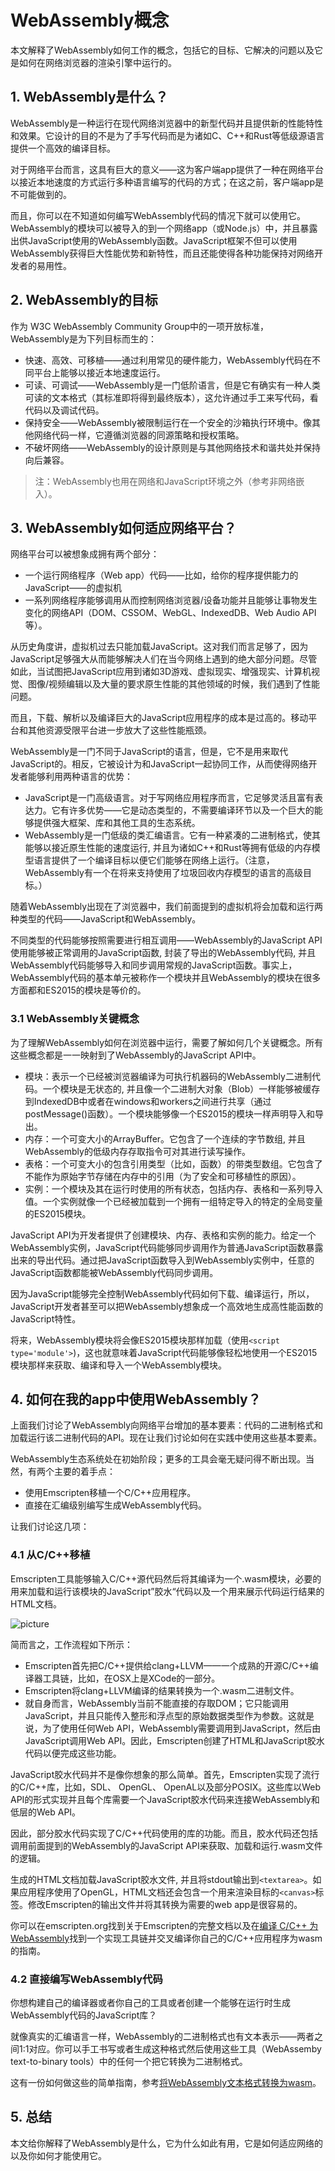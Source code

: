 # WebAssembly概念

本文解释了WebAssembly如何工作的概念，包括它的目标、它解决的问题以及它是如何在网络浏览器的渲染引擎中运行的。

## 1. WebAssembly是什么？

WebAssembly是一种运行在现代网络浏览器中的新型代码并且提供新的性能特性和效果。它设计的目的不是为了手写代码而是为诸如C、C++和Rust等低级源语言提供一个高效的编译目标。

对于网络平台而言，这具有巨大的意义——这为客户端app提供了一种在网络平台以接近本地速度的方式运行多种语言编写的代码的方式；在这之前，客户端app是不可能做到的。

而且，你可以在不知道如何编写WebAssembly代码的情况下就可以使用它。WebAssembly的模块可以被导入的到一个网络app（或Node.js）中，并且暴露出供JavaScript使用的WebAssembly函数。JavaScript框架不但可以使用WebAssembly获得巨大性能优势和新特性，而且还能使得各种功能保持对网络开发者的易用性。

## 2. WebAssembly的目标

作为 W3C WebAssembly Community Group中的一项开放标准，WebAssembly是为下列目标而生的：

* 快速、高效、可移植——通过利用常见的硬件能力，WebAssembly代码在不同平台上能够以接近本地速度运行。
* 可读、可调试——WebAssembly是一门低阶语言，但是它有确实有一种人类可读的文本格式（其标准即将得到最终版本），这允许通过手工来写代码，看代码以及调试代码。
* 保持安全——WebAssembly被限制运行在一个安全的沙箱执行环境中。像其他网络代码一样，它遵循浏览器的同源策略和授权策略。
* 不破坏网络——WebAssembly的设计原则是与其他网络技术和谐共处并保持向后兼容。

> 注：WebAssembly也用在网络和JavaScript环境之外（参考非网络嵌入）。

## 3. WebAssembly如何适应网络平台？

网络平台可以被想象成拥有两个部分：

* 一个运行网络程序（Web app）代码——比如，给你的程序提供能力的JavaScript——的虚拟机
* 一系列网络程序能够调用从而控制网络浏览器/设备功能并且能够让事物发生变化的网络API（DOM、CSSOM、WebGL、IndexedDB、Web Audio API等）。

从历史角度讲，虚拟机过去只能加载JavaScript。这对我们而言足够了，因为JavaScript足够强大从而能够解决人们在当今网络上遇到的绝大部分问题。尽管如此，当试图把JavaScript应用到诸如3D游戏、虚拟现实、增强现实、计算机视觉、图像/视频编辑以及大量的要求原生性能的其他领域的时候，我们遇到了性能问题。

而且，下载、解析以及编译巨大的JavaScript应用程序的成本是过高的。移动平台和其他资源受限平台进一步放大了这些性能瓶颈。

WebAssembly是一门不同于JavaScript的语言，但是，它不是用来取代JavaScript的。相反，它被设计为和JavaScript一起协同工作，从而使得网络开发者能够利用两种语言的优势：

* JavaScript是一门高级语言。对于写网络应用程序而言，它足够灵活且富有表达力。它有许多优势——它是动态类型的，不需要编译环节以及一个巨大的能够提供强大框架、库和其他工具的生态系统。
* WebAssembly是一门低级的类汇编语言。它有一种紧凑的二进制格式，使其能够以接近原生性能的速度运行, 并且为诸如C++和Rust等拥有低级的内存模型语言提供了一个编译目标以便它们能够在网络上运行。（注意，WebAssembly有一个在将来支持使用了垃圾回收内存模型的语言的高级目标。）

随着WebAssembly出现在了浏览器中，我们前面提到的虚拟机将会加载和运行两种类型的代码——JavaScript和WebAssembly。

不同类型的代码能够按照需要进行相互调用——WebAssembly的JavaScript API使用能够被正常调用的JavaScript函数, 封装了导出的WebAssembly代码, 并且WebAssembly代码能够导入和同步调用常规的JavaScript函数。事实上，WebAssembly代码的基本单元被称作一个模块并且WebAssembly的模块在很多方面都和ES2015的模块是等价的。

### 3.1 WebAssembly关键概念

为了理解WebAssembly如何在浏览器中运行，需要了解如何几个关键概念。所有这些概念都是一一映射到了WebAssembly的JavaScript API中。

* 模块：表示一个已经被浏览器编译为可执行机器码的WebAssembly二进制代码。一个模块是无状态的, 并且像一个二进制大对象（Blob）一样能够被缓存到IndexedDB中或者在windows和workers之间进行共享（通过postMessage()函数）。一个模块能够像一个ES2015的模块一样声明导入和导出。
* 内存：一个可变大小的ArrayBuffer。它包含了一个连续的字节数组, 并且WebAssembly的低级内存存取指令可对其进行读写操作。
* 表格：一个可变大小的包含引用类型（比如，函数）的带类型数组。它包含了不能作为原始字节存储在内存中的引用（为了安全和可移植性的原因）。
* 实例：一个模块及其在运行时使用的所有状态，包括内存、表格和一系列导入值。一个实例就像一个已经被加载到一个拥有一组特定导入的特定的全局变量的ES2015模块。

JavaScript API为开发者提供了创建模块、内存、表格和实例的能力。给定一个WebAssembly实例，JavaScript代码能够同步调用作为普通JavaScript函数暴露出来的导出代码。通过把JavaScript函数导入到WebAssembly实例中，任意的JavaScript函数都能被WebAssembly代码同步调用。

因为JavaScript能够完全控制WebAssembly代码如何下载、编译运行，所以，JavaScript开发者甚至可以把WebAssembly想象成一个高效地生成高性能函数的JavaScript特性。

将来，WebAssembly模块将会像ES2015模块那样加载（使用`<script type='module'>`)，这也就意味着JavaScript代码能够像轻松地使用一个ES2015模块那样来获取、编译和导入一个WebAssembly模块。

## 4. 如何在我的app中使用WebAssembly？

上面我们讨论了WebAssembly向网络平台增加的基本要素：代码的二进制格式和加载运行该二进制代码的API。现在让我们讨论如何在实践中使用这些基本要素。

WebAssembly生态系统处在初始阶段；更多的工具会毫无疑问得不断出现。当然，有两个主要的着手点：

* 使用Emscripten移植一个C/C++应用程序。
* 直接在汇编级别编写生成WebAssembly代码。

让我们讨论这几项：

### 4.1 从C/C++移植

Emscripten工具能够输入C/C++源代码然后将其编译为一个.wasm模块，必要的用来加载和运行该模块的JavaScript”胶水“代码以及一个用来展示代码运行结果的HTML文档。

![picture](001.png)

简而言之，工作流程如下所示：

* Emscripten首先把C/C++提供给clang+LLVM——一个成熟的开源C/C++编译器工具链，比如，在OSX上是XCode的一部分。
* Emscripten将clang+LLVM编译的结果转换为一个.wasm二进制文件。
* 就自身而言，WebAssembly当前不能直接的存取DOM；它只能调用JavaScript，并且只能传入整形和浮点型的原始数据类型作为参数。这就是说，为了使用任何Web API，WebAssembly需要调用到JavaScript，然后由JavaScript调用Web API。因此，Emscripten创建了HTML和JavaScript胶水代码以便完成这些功能。

JavaScript胶水代码并不是像你想象的那么简单。首先，Emscripten实现了流行的C/C++库，比如，SDL、 OpenGL、 OpenAL以及部分POSIX。这些库以Web API的形式实现并且每个库需要一个JavaScript胶水代码来连接WebAssembly和低层的Web API。

因此，部分胶水代码实现了C/C++代码使用的库的功能。而且，胶水代码还包括调用前面提到的WebAssembly的JavaScript API来获取、加载和运行.wasm文件的逻辑。

生成的HTML文档加载JavaScript胶水文件, 并且将stdout输出到`<textarea>`。如果应用程序使用了OpenGL，HTML文档还会包含一个用来渲染目标的`<canvas>`标签。修改Emscripten的输出文件并将其转换为需要的web app是很容易的。

你可以在emscripten.org找到关于Emscripten的完整文档以及在[编译 C/C++ 为 WebAssembly](c-to-wasm.md)找到一个实现工具链并交叉编译你自己的C/C++应用程序为wasm的指南。

### 4.2 直接编写WebAssembly代码

你想构建自己的编译器或者你自己的工具或者创建一个能够在运行时生成WebAssembly代码的JavaScript库？

就像真实的汇编语言一样，WebAssembly的二进制格式也有文本表示——两者之间1:1对应。你可以手工书写或者生成这种格式然后使用这些工具（WebAssemby text-to-binary tools）中的任何一个把它转换为二进制格式。

这有一份如何做这些的简单指南，参考[将WebAssembly文本格式转换为wasm](text-to-wasm.md)。

## 5. 总结

本文给你解释了WebAssembly是什么，它为什么如此有用，它是如何适应网络的以及你如何才能使用它。
